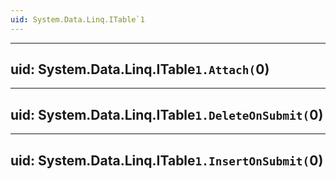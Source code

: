 ```yaml
---
uid: System.Data.Linq.ITable`1
---
```


---
uid: System.Data.Linq.ITable`1.Attach(`0)
---

---
uid: System.Data.Linq.ITable`1.DeleteOnSubmit(`0)
---

---
uid: System.Data.Linq.ITable`1.InsertOnSubmit(`0)
---
